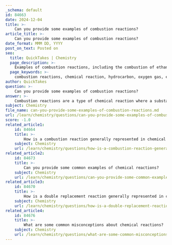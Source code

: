 ```yaml
---
_schema: default
id: 84663
date: 2024-12-04
title: >-
    Can you provide some examples of combustion reactions?
article_title: >-
    Can you provide some examples of combustion reactions?
date_format: MMM DD, YYYY
post_on_text: Posted on
seo:
  title: QuickTakes | Chemistry
  page_description: >-
    Examples of combustion reactions, including the combustion of ethanol, hydrogen, methane, wax, and propane, illustrating both complete and incomplete combustion processes.
  page_keywords: >-
    combustion reactions, chemical reaction, hydrocarbon, oxygen gas, ethanol, hydrogen, methane, wax candle, propane, complete combustion, incomplete combustion, carbon dioxide, water, energy release
author: QuickTakes
question: >-
    Can you provide some examples of combustion reactions?
answer: >-
    Combustion reactions are a type of chemical reaction where a substance, typically a hydrocarbon, reacts with oxygen gas ($\ce{O_2}$), resulting in the release of energy in the form of heat and light. Here are some examples of combustion reactions:\n\n1. **Combustion of Ethanol**:\n   The combustion of ethanol ($\ce{C_2H_5OH}$) can be represented by the following balanced equation:\n   $$\n   \ce{C2H5OH + 3O2 -> 2CO2 + 3H2O}\n   $$\n   In this reaction, ethanol reacts with oxygen to produce carbon dioxide and water.\n\n2. **Combustion of Hydrogen**:\n   The combustion of hydrogen gas is another example:\n   $$\n   \ce{2H2 + O2 -> 2H2O}\n   $$\n   Here, hydrogen reacts with oxygen to form water vapor.\n\n3. **Combustion of Methane**:\n   Methane ($\ce{CH4}$), a common fuel, undergoes combustion as follows:\n   $$\n   \ce{CH4 + 2O2 -> CO2 + 2H2O}\n   $$\n   This reaction produces carbon dioxide and water when methane burns in the presence of oxygen.\n\n4. **Combustion of a Wax Candle**:\n   When a wax candle burns, the hydrocarbons in the wax react with oxygen to produce carbon dioxide and water. The simplified reaction can be represented as:\n   $$\n   \text{Wax} + \ce{O2 -> CO2 + H2O}\n   $$\n\n5. **Combustion of Propane**:\n   Propane ($\ce{C3H8}$) is commonly used in heating and cooking. Its combustion can be represented by:\n   $$\n   \ce{C3H8 + 5O2 -> 3CO2 + 4H2O}\n   $$\n\nThese examples illustrate both complete and incomplete combustion processes, depending on the availability of oxygen. Complete combustion produces carbon dioxide and water, while incomplete combustion can produce carbon monoxide and soot due to insufficient oxygen.
subject: Chemistry
file_name: can-you-provide-some-examples-of-combustion-reactions.md
url: /learn/chemistry/questions/can-you-provide-some-examples-of-combustion-reactions
score: -1.0
related_article1:
    id: 84664
    title: >-
        How is a combustion reaction generally represented in chemical equations?
    subject: Chemistry
    url: /learn/chemistry/questions/how-is-a-combustion-reaction-generally-represented-in-chemical-equations
related_article2:
    id: 84673
    title: >-
        Can you provide some common examples of chemical reactions?
    subject: Chemistry
    url: /learn/chemistry/questions/can-you-provide-some-common-examples-of-chemical-reactions
related_article3:
    id: 84670
    title: >-
        How is a double replacement reaction generally represented in chemical equations?
    subject: Chemistry
    url: /learn/chemistry/questions/how-is-a-double-replacement-reaction-generally-represented-in-chemical-equations
related_article4:
    id: 84676
    title: >-
        What are some common misconceptions about chemical reactions?
    subject: Chemistry
    url: /learn/chemistry/questions/what-are-some-common-misconceptions-about-chemical-reactions
---
```


&nbsp;
